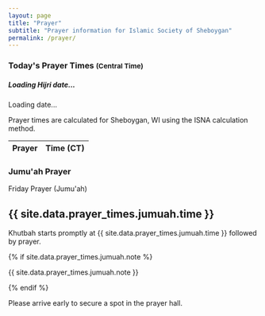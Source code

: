 ```yaml
---
layout: page
title: "Prayer"
subtitle: "Prayer information for Islamic Society of Sheboygan"
permalink: /prayer/
---
```


<script>
  // Make prayer times settings available to JavaScript
  window.siteData = {
    prayer_times: {{ site.data.prayer_times | jsonify }}
  };
</script>

<div class="prayer-times-section py-4">
  <div class="row mb-4">
    <div class="col-md-6">
      <div class="card h-100">
        <div class="card-header bg-primary text-white">
          <h3 class="card-title mb-0">Today's Prayer Times <small class="text-light">(Central Time)</small></h3>
        </div>
        <div class="card-body">
          <div class="today-date text-center mb-3">
            <h5 id="today-date-hijri">Loading Hijri date...</h5>
            <p id="today-date-gregorian">Loading date...</p>
          </div>
          <div class="alert alert-info mb-3 text-center small">
            <i class="fas fa-info-circle me-1"></i> Prayer times are calculated for Sheboygan, WI using the ISNA calculation method.
          </div>
          <table class="table prayer-times-table" id="prayer-times-table">
            <thead>
              <tr>
                <th>Prayer</th>
                <th>Time (CT)</th>
              </tr>
            </thead>
            <tbody>
              <!-- Prayer times will be populated by JavaScript -->
            </tbody>
          </table>
        </div>
      </div>
    </div>
    <div class="col-md-6">
      <div class="card h-100">
        <div class="card-header bg-primary text-white">
          <h3 class="card-title mb-0">Jumu'ah Prayer</h3>
        </div>
        <div class="card-body">
          <div class="jumu-ah-info text-center">
            <p class="lead">Friday Prayer (Jumu'ah)</p>
            <h2 class="display-6 mb-3">{{ site.data.prayer_times.jumuah.time }}</h2>
            <p>Khutbah starts promptly at {{ site.data.prayer_times.jumuah.time }} followed by prayer.</p>
            {% if site.data.prayer_times.jumuah.note %}
              <p>{{ site.data.prayer_times.jumuah.note }}</p>
            {% endif %}
            <p>Please arrive early to secure a spot in the prayer hall.</p>
          </div>
        </div>
      </div>
    </div>
  </div>
